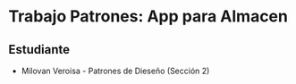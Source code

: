 # Trabajo Patrones: App para Almacen
## Estudiante
* Milovan Veroisa - Patrones de Dieseño (Sección 2)